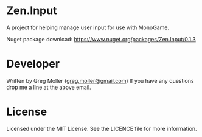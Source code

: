 # Zen.Input

A project for helping manage user input for use with MonoGame.

Nuget package download: https://www.nuget.org/packages/Zen.Input/0.1.3

# Developer
Written by Greg Moller (greg.moller@gmail.com)
If you have any questions drop me a line at the above email.

# License
Licensed under the MIT License. See the LICENCE file for more information.
